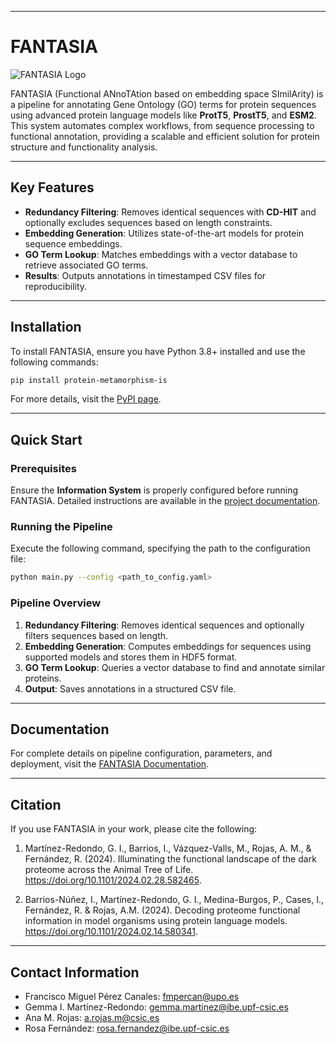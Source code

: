 
---

# FANTASIA

![FANTASIA Logo](img/FANTASIA_logo.png)

FANTASIA (Functional ANnoTAtion based on embedding space SImilArity) is a pipeline for annotating Gene Ontology (GO) terms for protein sequences using advanced protein language models like **ProtT5**, **ProstT5**, and **ESM2**. This system automates complex workflows, from sequence processing to functional annotation, providing a scalable and efficient solution for protein structure and functionality analysis.

---

## Key Features

- **Redundancy Filtering**: Removes identical sequences with **CD-HIT** and optionally excludes sequences based on length constraints.
- **Embedding Generation**: Utilizes state-of-the-art models for protein sequence embeddings.
- **GO Term Lookup**: Matches embeddings with a vector database to retrieve associated GO terms.
- **Results**: Outputs annotations in timestamped CSV files for reproducibility.

---

## Installation

To install FANTASIA, ensure you have Python 3.8+ installed and use the following commands:

```bash
pip install protein-metamorphism-is
```

For more details, visit the [PyPI page](https://protein-metamorphisms-is.readthedocs.io/en/latest/pipelines/fantasia.html).

---

## Quick Start

### Prerequisites

Ensure the **Information System** is properly configured before running FANTASIA. Detailed instructions are available in the [project documentation](../../README.md).

### Running the Pipeline

Execute the following command, specifying the path to the configuration file:

```bash
python main.py --config <path_to_config.yaml>
```

### Pipeline Overview

1. **Redundancy Filtering**: Removes identical sequences and optionally filters sequences based on length.
2. **Embedding Generation**: Computes embeddings for sequences using supported models and stores them in HDF5 format.
3. **GO Term Lookup**: Queries a vector database to find and annotate similar proteins.
4. **Output**: Saves annotations in a structured CSV file.

---

## Documentation

For complete details on pipeline configuration, parameters, and deployment, visit the [FANTASIA Documentation](https://protein-metamorphisms-is.readthedocs.io/en/latest/pipelines/fantasia.html).

---

## Citation

If you use FANTASIA in your work, please cite the following:

1. Martínez-Redondo, G. I., Barrios, I., Vázquez-Valls, M., Rojas, A. M., & Fernández, R. (2024). Illuminating the functional landscape of the dark proteome across the Animal Tree of Life.  
   https://doi.org/10.1101/2024.02.28.582465.

2. Barrios-Núñez, I., Martínez-Redondo, G. I., Medina-Burgos, P., Cases, I., Fernández, R. & Rojas, A.M. (2024). Decoding proteome functional information in model organisms using protein language models.  
   https://doi.org/10.1101/2024.02.14.580341.

---

## Contact Information

- Francisco Miguel Pérez Canales: fmpercan@upo.es  
- Gemma I. Martínez-Redondo: gemma.martinez@ibe.upf-csic.es  
- Ana M. Rojas: a.rojas.m@csic.es  
- Rosa Fernández: rosa.fernandez@ibe.upf-csic.es  


